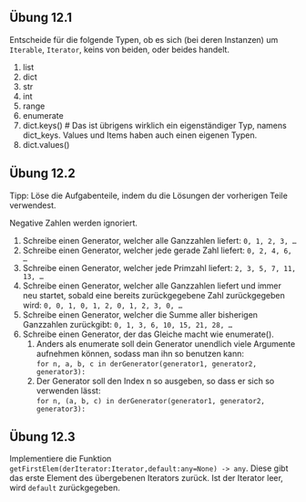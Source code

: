 
## Übung 12.1

Entscheide für die folgende Typen, ob es sich (bei deren Instanzen) um
`Iterable`, `Iterator`, keins von beiden, oder beides handelt.

1. list
2. dict
3. str
4. int
5. range
6. enumerate
7. dict.keys()    # Das ist übrigens wirklich ein eigenständiger Typ, namens dict_keys. Values und Items haben auch einen eigenen Typen.
8. dict.values()

## Übung 12.2

Tipp: Löse die Aufgabenteile, indem du die Lösungen der vorherigen Teile verwendest.

Negative Zahlen werden ignoriert.

1. Schreibe einen Generator, welcher alle Ganzzahlen liefert:
`0, 1, 2, 3, …`
2. Schreibe einen Generator, welcher jede gerade Zahl liefert:
`0, 2, 4, 6, …`
3. Schreibe einen Generator, welcher jede Primzahl liefert:
`2, 3, 5, 7, 11, 13, …`
4. Schreibe einen Generator, welcher alle Ganzzahlen liefert und immer neu startet, sobald eine bereits zurückgegebene Zahl zurückgegeben wird:
`0, 0, 1, 0, 1, 2, 0, 1, 2, 3, 0, …`
5. Schreibe einen Generator, welcher die Summe aller bisherigen Ganzzahlen zurückgibt:
`0, 1, 3, 6, 10, 15, 21, 28, …`
6. Schreibe einen Generator, der das Gleiche macht wie enumerate().
   1. Anders als enumerate soll dein Generator unendlich viele Argumente aufnehmen können, sodass man ihn so benutzen kann: \
   `for n, a, b, c in derGenerator(generator1, generator2, generator3):`
   2. Der Generator soll den Index n so ausgeben, so dass er sich so verwenden lässt:\
     `for n, (a, b, c) in derGenerator(generator1, generator2, generator3):`

## Übung 12.3

Implementiere die Funktion `getFirstElem(derIterator:Iterator,default:any=None) -> any`.
Diese gibt das erste Element des übergebenen Iterators zurück.
Ist der Iterator leer, wird `default` zurückgegeben.














